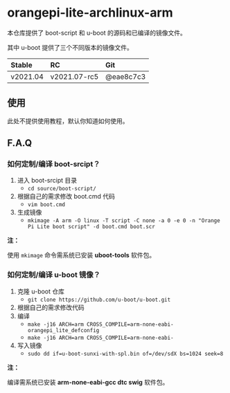 # orangepi-lite-archlinux-arm

本仓库提供了 boot-script 和 u-boot 的源码和已编译的镜像文件。

其中 u-boot 提供了三个不同版本的镜像文件。

| Stable   | RC           | Git       |
|:---------|:-------------|:----------|
| v2021.04 | v2021.07-rc5 | @eae8c7c3 |

## 使用

此处不提供使用教程，默认你知道如何使用。

## F.A.Q

### 如何定制/编译 boot-srcipt？

1. 进入 boot-srcipt 目录
    + ``cd source/boot-script/``
2. 根据自己的需求修改 boot.cmd 代码
    + ``vim boot.cmd``
3. 生成镜像
    + ``mkimage -A arm -O linux -T script -C none -a 0 -e 0 -n "Orange Pi Lite boot script" -d boot.cmd boot.scr``

**注：**

使用 ``mkimage`` 命令需系统已安装 **uboot-tools** 软件包。

### 如何定制/编译 u-boot 镜像？

1. 克隆 u-boot 仓库
    + ``git clone https://github.com/u-boot/u-boot.git``
2. 根据自己的需求修改代码
2. 编译
    + ``make -j16 ARCH=arm CROSS_COMPILE=arm-none-eabi- orangepi_lite_defconfig``
    + ``make -j16 ARCH=arm CROSS_COMPILE=arm-none-eabi-``
3. 写入镜像
    + ``sudo dd if=u-boot-sunxi-with-spl.bin of=/dev/sdX bs=1024 seek=8``

**注：**

编译需系统已安装 **arm-none-eabi-gcc dtc swig** 软件包。
